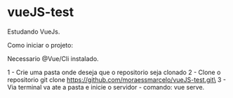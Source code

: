 # vueJS-test

Estudando VueJs. 

Como iniciar o projeto: 

Necessario @Vue/Cli instalado. 

1 - Crie uma pasta onde deseja que o repositorio seja clonado 
2 - Clone o repositorio git clone https://github.com/moraessmarcelo/vueJS-test.git\
3 - Via terminal va ate a pasta e inicie o servidor - comando: vue serve. 
